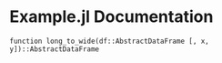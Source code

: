 # Example.jl Documentation

```@docs
function long_to_wide(df::AbstractDataFrame [, x, y])::AbstractDataFrame
```
